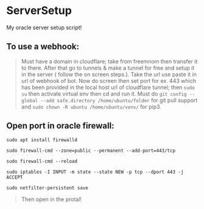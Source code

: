 # ServerSetup
My oracle server setup script!

## To use a webhook:

> Must have a domain in cloudflare; take from freemnom then transfer it to there.
> After that go to tunnels & make a tunnel for free and setup it in the server ( follow the on screen steps.).
> Take the url use paste it in url of webhook of bot.
> Now do screen then set port for ex. 443 which has been provided in the local host url of cloudflare tunnel; then ```sudo su``` then activate virtual env then cd and run it.
> Must do ```git config --global --add safe.directory /home/ubuntu/folder``` for git pull support and ```sudo chown -R ubuntu /home/ubuntu/venv/``` for pip3.

## Open port in oracle firewall:
```
sudo apt install firewalld
```
```
sudo firewall-cmd --zone=public --permanent --add-port=443/tcp
```
```
sudo firewall-cmd --reload
```
```
sudo iptables -I INPUT -m state --state NEW -p tcp --dport 443 -j ACCEPT
```
```
sudo netfilter-persistent save
```
> Then open in the protal!
